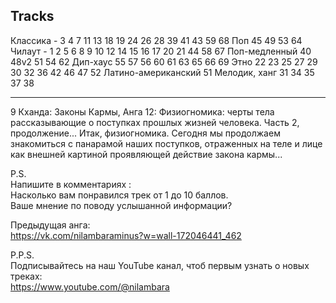 ## Tracks
Классика - 3 4 7 11 13 18 19 24 26 28 39 41 43 59 68
Поп 45 49 53 64 
Чилаут - 1 2 5 6 8 9 10 12 14 15 16 17 20 21 44 58 67
Поп-медленный 40 48v2 51 54 62
Дип-хаус 55 57 56 60 61 63 65 66 69
Этно 22 23 25 27 29 30 32 36 42 46 47 52
Латино-американский 51
Мелодик, ханг 31 34 35 37 38

---

9 Кханда: Законы Кармы, Анга 12: Физиогномика: черты тела рассказывающие о поступках прошлых жизней человека. Часть 2, продолжение...
Итак, физиогномика. Сегодня мы продолжаем знакомиться с панарамой наших поступков, отраженных на теле и лице как внешней картиной проявляющей действие закона кармы...
  
P.S.  
Напишите в комментариях :  
Насколько вам понравился трек от 1 до 10 баллов.  
Ваше мнение по поводу услышанной информации?  
  
Предыдущая анга:  
https://vk.com/nilambaraminus?w=wall-172046441_462
  
P.P.S.  
Подписывайтесь на наш YouTube канал, чтоб первым узнать о новых треках:  
https://www.youtube.com/@nilambara